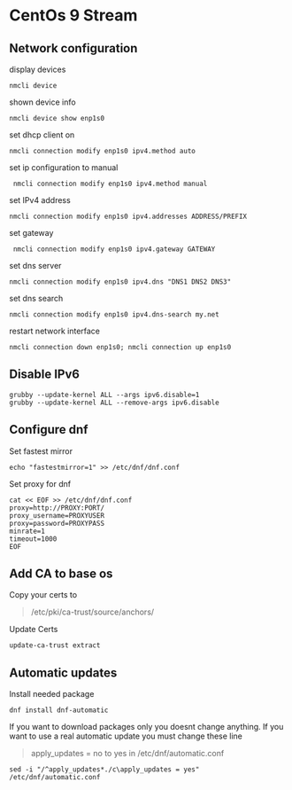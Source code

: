 # CentOs 9 Stream

## Network configuration

display devices
``` 
nmcli device
```

shown device info
```
nmcli device show enp1s0 
```

set dhcp client on
```
nmcli connection modify enp1s0 ipv4.method auto
```

set ip configuration to manual
```
 nmcli connection modify enp1s0 ipv4.method manual
```

set IPv4 address
```
nmcli connection modify enp1s0 ipv4.addresses ADDRESS/PREFIX
```

set gateway
```
 nmcli connection modify enp1s0 ipv4.gateway GATEWAY
```

set dns server
```
nmcli connection modify enp1s0 ipv4.dns "DNS1 DNS2 DNS3"
```

set dns search
```
nmcli connection modify enp1s0 ipv4.dns-search my.net
```

restart network interface
```
nmcli connection down enp1s0; nmcli connection up enp1s0
```

## Disable IPv6
```
grubby --update-kernel ALL --args ipv6.disable=1
grubby --update-kernel ALL --remove-args ipv6.disable
```

## Configure dnf
Set fastest mirror
```
echo "fastestmirror=1" >> /etc/dnf/dnf.conf
```

Set proxy for dnf
```
cat << EOF >> /etc/dnf/dnf.conf
proxy=http://PROXY:PORT/
proxy_username=PROXYUSER
proxy=password=PROXYPASS
minrate=1
timeout=1000
EOF
```

## Add CA to base os
Copy your certs to
> /etc/pki/ca-trust/source/anchors/

Update Certs
```
update-ca-trust extract
```

## Automatic updates
Install needed package
```
dnf install dnf-automatic
```

If you want to download packages only you doesnt change anything. If you want to use a real automatic update
you must change these line
> apply_updates = no
to yes
in
> /etc/dnf/automatic.conf

```
sed -i "/^apply_updates*./c\apply_updates = yes" /etc/dnf/automatic.conf
```



